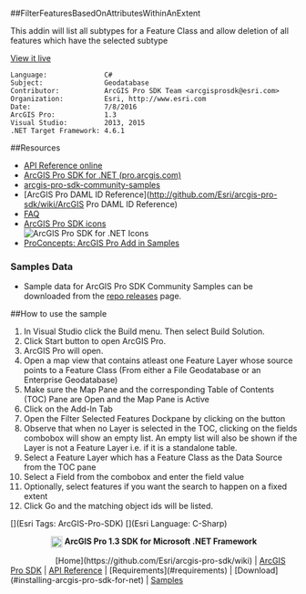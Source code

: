 ##FilterFeaturesBasedOnAttributesWithinAnExtent

<!-- TODO: Write a brief abstract explaining this sample -->
This addin will list all subtypes for a Feature Class and allow deletion of all features which have the selected subtype  
  


<a href="http://pro.arcgis.com/en/pro-app/sdk/" target="_blank">View it live</a>

<!-- TODO: Fill this section below with metadata about this sample-->
```
Language:              C#
Subject:               Geodatabase
Contributor:           ArcGIS Pro SDK Team <arcgisprosdk@esri.com>
Organization:          Esri, http://www.esri.com
Date:                  7/8/2016
ArcGIS Pro:            1.3
Visual Studio:         2013, 2015
.NET Target Framework: 4.6.1
```

##Resources

* [API Reference online](http://pro.arcgis.com/en/pro-app/sdk/api-reference)  
* <a href="http://pro.arcgis.com/en/pro-app/sdk/" target="_blank">ArcGIS Pro SDK for .NET (pro.arcgis.com)</a>  
* [arcgis-pro-sdk-community-samples](http://github.com/Esri/arcgis-pro-sdk-community-samples)  
* [ArcGIS Pro DAML ID Reference](http://github.com/Esri/arcgis-pro-sdk/wiki/ArcGIS Pro DAML ID Reference)  
* [FAQ](http://github.com/Esri/arcgis-pro-sdk/wiki/FAQ)  
* [ArcGIS Pro SDK icons](https://github.com/Esri/arcgis-pro-sdk/releases/tag/1.2.0.5023)  
![ArcGIS Pro SDK for .NET Icons](http://esri.github.io/arcgis-pro-sdk/images/Home/Image-of-icons.png "ArcGIS Pro SDK Icons")
* [ProConcepts: ArcGIS Pro Add in Samples](https://github.com/Esri/arcgis-pro-sdk-community-samples/wiki/ProConcepts-ArcGIS-Pro-Add-in-Samples)  

### Samples Data

* Sample data for ArcGIS Pro SDK Community Samples can be downloaded from the [repo releases](https://github.com/Esri/arcgis-pro-sdk-community-samples/releases) page.  

##How to use the sample
<!-- TODO: Explain how this sample can be used. To use images in this section, create the image file in your sample project's screenshots folder. Use relative url to link to this image using this syntax: ![My sample Image](FacePage/SampleImage.png) -->
1. In Visual Studio click the Build menu. Then select Build Solution.  
2. Click Start button to open ArcGIS Pro.  
3. ArcGIS Pro will open.   
4. Open a map view that contains atleast one Feature Layer whose source points to a Feature Class (From either a File Geodatabase or an Enterprise Geodatabase)  
5. Make sure the Map Pane and the corresponding Table of Contents (TOC) Pane are Open and the Map Pane is Active  
6. Click on the Add-In Tab  
7. Open the Filter Selected Features Dockpane by clicking on the button  
8. Observe that when no Layer is selected in the TOC, clicking on the fields combobox will show an empty list. An empty list will also be shown if the Layer is not a Feature Layer i.e. if it is a standalone table.  
9. Select a Feature Layer which has a Feature Class as the Data Source from the TOC pane   
10. Select a Field from the combobox and enter the field value  
11. Optionally, select features if you want the search to happen on a fixed extent  
12. Click Go and the matching object ids will be listed.  
  


[](Esri Tags: ArcGIS-Pro-SDK)
[](Esri Language: C-Sharp)​

<p align = center><img src="http://esri.github.io/arcgis-pro-sdk/images/ArcGISPro.png"  alt="pre-req" align = "top" height = "20" width = "20" >
<b> ArcGIS Pro 1.3 SDK for Microsoft .NET Framework</b>
</p>
&nbsp;&nbsp;&nbsp;&nbsp;&nbsp;&nbsp;&nbsp;&nbsp;&nbsp;&nbsp;&nbsp;&nbsp;&nbsp;&nbsp;&nbsp;&nbsp;&nbsp;&nbsp;&nbsp;&nbsp;[Home](https://github.com/Esri/arcgis-pro-sdk/wiki) | <a href="http://pro.arcgis.com/en/pro-app/sdk" target="_blank">ArcGIS Pro SDK</a> | <a href="http://pro.arcgis.com/en/pro-app/sdk/api-reference/index.html" target="_blank">API Reference</a> | [Requirements](#requirements) | [Download](#installing-arcgis-pro-sdk-for-net) |  <a href="http://github.com/esri/arcgis-pro-sdk-community-samples" target="_blank">Samples</a>
